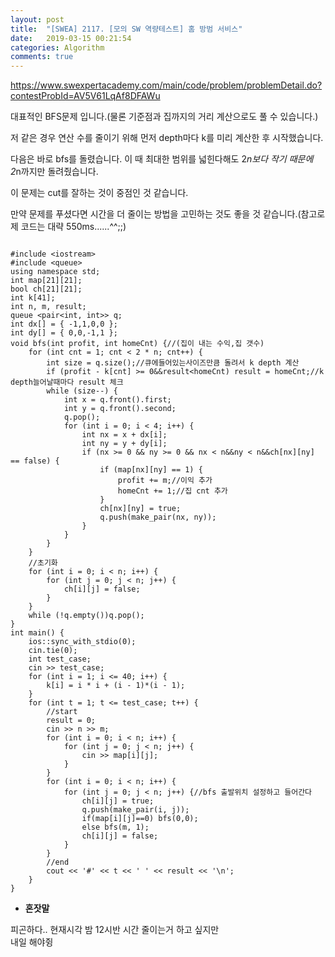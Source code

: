 ```yaml
---
layout: post
title:  "[SWEA] 2117. [모의 SW 역량테스트] 홈 방범 서비스"
date:   2019-03-15 00:21:54
categories: Algorithm
comments: true
---
```


https://www.swexpertacademy.com/main/code/problem/problemDetail.do?contestProbId=AV5V61LqAf8DFAWu  

대표적인 BFS문제 입니다.(물론 기준점과 집까지의 거리 계산으로도 풀 수 있습니다.)  

저 같은 경우 연산 수를 줄이기 위해 먼저 depth마다 k를 미리 계산한 후 시작했습니다.  

다음은 바로 bfs를 돌렸습니다. 이 때 최대한 범위를 넓힌다해도 2*n보다 작기 때문에 2*n까지만 돌려줬습니다.  

이 문제는 cut를 잘하는 것이 중점인 것 같습니다.  

만약 문제를 푸셨다면 시간을 더 줄이는 방법을 고민하는 것도 좋을 것 같습니다.(참고로 제 코드는 대략 550ms......^^;;)  


~~~

#include <iostream>
#include <queue>
using namespace std;
int map[21][21];
bool ch[21][21];
int k[41];
int n, m, result;
queue <pair<int, int>> q;
int dx[] = { -1,1,0,0 };
int dy[] = { 0,0,-1,1 };
void bfs(int profit, int homeCnt) {//(집이 내는 수익,집 갯수)
    for (int cnt = 1; cnt < 2 * n; cnt++) {
        int size = q.size();//큐에들어있는사이즈만큼 돌려서 k depth 계산
        if (profit - k[cnt] >= 0&&result<homeCnt) result = homeCnt;//k depth늘어날때마다 result 체크
        while (size--) {
            int x = q.front().first;
            int y = q.front().second;
            q.pop();
            for (int i = 0; i < 4; i++) {
                int nx = x + dx[i];
                int ny = y + dy[i];
                if (nx >= 0 && ny >= 0 && nx < n&&ny < n&&ch[nx][ny] == false) {
                    if (map[nx][ny] == 1) {
                        profit += m;//이익 추가
                        homeCnt += 1;//집 cnt 추가
                    }
                    ch[nx][ny] = true;
                    q.push(make_pair(nx, ny));
                }
            }
        }
    }
    //초기화
    for (int i = 0; i < n; i++) {
        for (int j = 0; j < n; j++) {
            ch[i][j] = false;
        }
    }
    while (!q.empty())q.pop();
}
int main() {
    ios::sync_with_stdio(0);
    cin.tie(0);
    int test_case;
    cin >> test_case;
    for (int i = 1; i <= 40; i++) {
        k[i] = i * i + (i - 1)*(i - 1);
    }
    for (int t = 1; t <= test_case; t++) {
        //start
        result = 0;
        cin >> n >> m;
        for (int i = 0; i < n; i++) {
            for (int j = 0; j < n; j++) {
                cin >> map[i][j];
            }
        }
        for (int i = 0; i < n; i++) {
            for (int j = 0; j < n; j++) {//bfs 출발위치 설정하고 들어간다
                ch[i][j] = true;
                q.push(make_pair(i, j));
                if(map[i][j]==0) bfs(0,0);
                else bfs(m, 1);
                ch[i][j] = false;
            }
        }
        //end
        cout << '#' << t << ' ' << result << '\n';
    }
}
~~~




- **혼잣말**

피곤하다.. 현재시각 밤 12시반 시간 줄이는거 하고 싶지만  
내일 해야쥥
